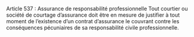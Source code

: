Article 537 : Assurance de responsabilité professionnelle
Tout courtier ou société de courtage d’assurance doit être en mesure de justifier à tout moment de l’existence d’un contrat d’assurance le couvrant contre les conséquences pécuniaires de sa responsabilité civile professionnelle.